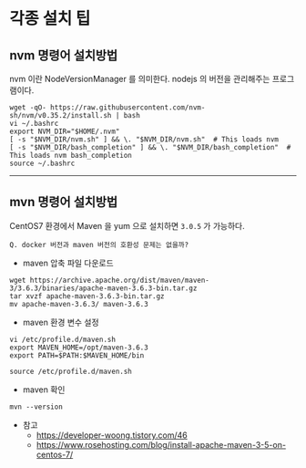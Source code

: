 # 각종 설치 팁

## nvm 명령어 설치방법

nvm 이란 NodeVersionManager 를 의미한다.
nodejs 의 버전을 관리해주는 프로그램이다.
```
wget -qO- https://raw.githubusercontent.com/nvm-sh/nvm/v0.35.2/install.sh | bash   
vi ~/.bashrc   
export NVM_DIR="$HOME/.nvm"
[ -s "$NVM_DIR/nvm.sh" ] && \. "$NVM_DIR/nvm.sh"  # This loads nvm
[ -s "$NVM_DIR/bash_completion" ] && \. "$NVM_DIR/bash_completion"  # This loads nvm bash_completion
source ~/.bashrc
```

---

## mvn 명령어 설치방법

CentOS7 환경에서 Maven 을 yum 으로 설치하면 `3.0.5` 가 가능하다.

`Q. docker 버전과 maven 버전의 호환성 문제는 없을까?`

* maven 압축 파일 다운로드   
```
wget https://archive.apache.org/dist/maven/maven-3/3.6.3/binaries/apache-maven-3.6.3-bin.tar.gz
tar xvzf apache-maven-3.6.3-bin.tar.gz
mv apache-maven-3.6.3/ maven-3.6.3
```   
* maven 환경 변수 설정   
```
vi /etc/profile.d/maven.sh
export MAVEN_HOME=/opt/maven-3.6.3
export PATH=$PATH:$MAVEN_HOME/bin

source /etc/profile.d/maven.sh
```   
* maven 확인   
```
mvn --version
```   

* 참고
  * https://developer-woong.tistory.com/46
  * https://www.rosehosting.com/blog/install-apache-maven-3-5-on-centos-7/

